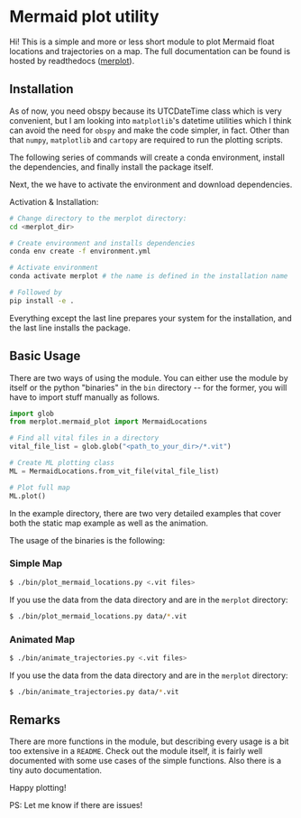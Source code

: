 # Mermaid plot utility

Hi! This is a simple and more or less short module to plot Mermaid float 
locations and trajectories on a map. The full documentation can be found is 
hosted by readthedocs ([merplot](http://merplot.rtfd.io/)).

## Installation

As of now, you need obspy because its UTCDateTime class which is very 
convenient, but I am looking into `matplotlib`'s datetime utilities which I 
think can avoid the need for `obspy` and make the code simpler, in fact.
Other than that `numpy`, `matplotlib` and `cartopy` are required to run the 
plotting scripts.

The following series of commands will create a conda environment, install the
dependencies, and finally install the package itself. 

Next, the we have to activate the environment and download dependencies.

Activation & Installation:

```bash
# Change directory to the merplot directory:
cd <merplot_dir>

# Create environment and installs dependencies
conda env create -f environment.yml

# Activate environment
conda activate merplot # the name is defined in the installation name

# Followed by
pip install -e .
```

Everything except the last line prepares your system for the installation, 
and the last line installs the package.

## Basic Usage

There are two ways of using the module. You can either use the module by 
itself or the python "binaries" in the `bin` directory -- for 
the former, you will have to import stuff manually as follows.

```python
import glob
from merplot.mermaid_plot import MermaidLocations

# Find all vital files in a directory
vital_file_list = glob.glob("<path_to_your_dir>/*.vit")  

# Create ML plotting class
ML = MermaidLocations.from_vit_file(vital_file_list)

# Plot full map
ML.plot()
```

In the example directory, there are two very detailed examples that cover 
both the static map example as well as the animation.

The usage of the binaries is the following:

### Simple Map
```bash
$ ./bin/plot_mermaid_locations.py <.vit files>
```

If you use the data from the data directory and are in the `merplot` directory:

```bash
$ ./bin/plot_mermaid_locations.py data/*.vit
```

### Animated Map

```bash
$ ./bin/animate_trajectories.py <.vit files>
```

If you use the data from the data directory and are in the `merplot` directory:

```bash
$ ./bin/animate_trajectories.py data/*.vit
```


## Remarks

There are more functions in the module, but describing every usage is a bit 
too extensive in a `README`. Check out the module itself, it is fairly well 
documented with some use cases of the simple functions. Also there is a tiny 
auto documentation.

Happy plotting!


PS: Let me know if there are issues!
